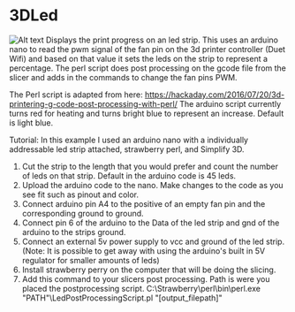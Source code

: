 # 3DLed
![Alt text](Pic1.png?raw=true "Title")
Displays the print progress on an led strip.
This uses an arduino nano to read the pwm signal of the fan pin on the 3d printer controller (Duet Wifi) and based on that value it sets the leds
on the strip to represent a percentage. The perl script does post processing on the gcode file from the slicer and adds in the commands to
change the fan pins PWM.

The Perl script is adapted from here: https://hackaday.com/2016/07/20/3d-printering-g-code-post-processing-with-perl/
The arduino script currently turns red for heating and turns bright blue to represent an increase. Default is light blue.

Tutorial:
In this example I used an arduino nano with a individually addressable led strip attached, strawberry perl, and Simplify 3D.
1. Cut the strip to the length that you would prefer and count the number of leds on that strip. Default in the arduino code is 45 leds.
2. Upload the arduino code to the nano. Make changes to the code as you see fit such as pinout and color.
3. Connect arduino pin A4 to the positive of an empty fan pin and the corresponding ground to ground.
4. Connect pin 6 of the arduino to the Data of the led strip and gnd of the arduino to the strips ground.
5. Connect an external 5v power supply to vcc and ground of the led strip. (Note: It is possible to get away with using the arduino's built in 5V regulator for smaller amounts of leds)
6. Install strawberry perry on the computer that will be doing the slicing.
7. Add this command to your slicers post processing. Path is were you placed the postprocessing script.
C:\Strawberry\perl\bin\perl.exe "PATH"\LedPostProcessingScript.pl "[output_filepath]"

